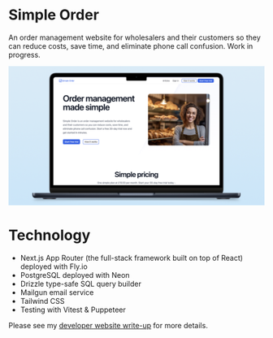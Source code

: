 # Simple Order

An order management website for wholesalers and their customers so they can reduce costs, save time, and eliminate phone call confusion. Work in progress.

![Simple Order desktop landing page screenshot](https://raw.githubusercontent.com/danedwardsdeveloper/simple-order/refs/heads/main/misc/github-readme-mockup.webp)

# Technology

- Next.js App Router (the full-stack framework built on top of React) deployed with Fly.io
- PostgreSQL deployed with Neon
- Drizzle type-safe SQL query builder
- Mailgun email service
- Tailwind CSS
- Testing with Vitest & Puppeteer

Please see my [developer website write-up](http://danedwardsdeveloper.com/projects/simple-order) for more details.
